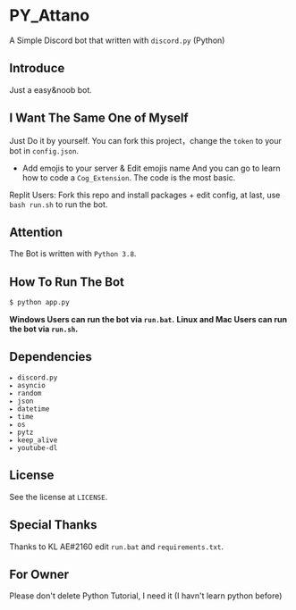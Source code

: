 # PY_Attano
A Simple Discord bot that written with `discord.py` (Python)

## Introduce
Just a easy&noob bot.

## I Want The Same One of Myself 
Just Do it by yourself.
You can fork this project，change the `token` to your bot in `config.json`.
+ Add emojis to your server & Edit emojis name
And you can go to learn how to code a `Cog_Extension`.
The code is the most basic.

Replit Users: Fork this repo and install packages + edit config, at last, use `bash run.sh` to run the bot.

## Attention
The Bot is written with `Python 3.8`.

## How To Run The Bot 
```cmd
$ python app.py
```
**Windows Users can run the bot via `run.bat`.**
**Linux and Mac Users can run the bot via `run.sh`.**
## Dependencies
```
▸ discord.py
▸ asyncio
▸ random
▸ json
▸ datetime
▸ time
▸ os
▸ pytz
▸ keep_alive
▸ youtube-dl
```
## License
See the license at `LICENSE`.

## Special Thanks
Thanks to KL AE#2160 edit `run.bat` and `requirements.txt`.

## For Owner
Please don't delete Python Tutorial, I need it 
(I havn't learn python before)
